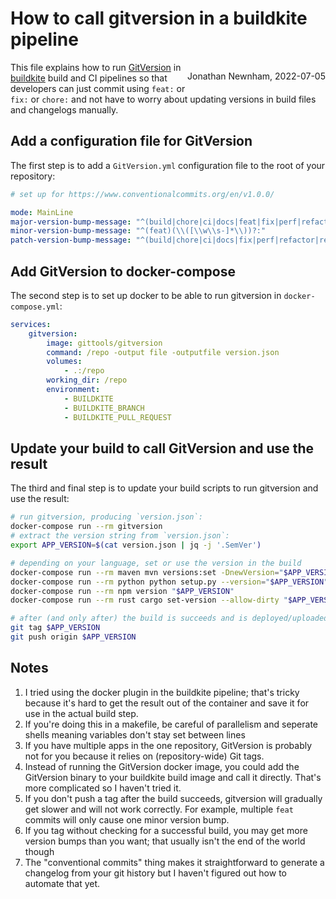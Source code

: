 # How to call gitversion in a buildkite pipeline

<p style="float: right">Jonathan Newnham, 2022-07-05</p>

This file explains how to run [GitVersion](https://gitversion.net/docs/learn/why) in [buildkite](https://buildkite.com) build and CI pipelines so that developers can just commit using `feat:` or `fix:` or `chore:` and not have to worry about updating versions in build files and changelogs manually.

## Add a configuration file for GitVersion

The first step is to add a `GitVersion.yml` configuration file to the root of your
repository:

```yaml
# set up for https://www.conventionalcommits.org/en/v1.0.0/

mode: MainLine
major-version-bump-message: "^(build|chore|ci|docs|feat|fix|perf|refactor|revert|style|test)(\\([\\w\\s-]*\\))?(!:|:.*\\n\\n((.+\\n)+\\n)?BREAKING\\sCHANGE:\\s.+)"
minor-version-bump-message: "^(feat)(\\([\\w\\s-]*\\))?:"
patch-version-bump-message: "^(build|chore|ci|docs|fix|perf|refactor|revert|style|test)(\\([\\w\\s-]*\\))?:"
```

## Add GitVersion to docker-compose

The second step is to set up docker to be able to run gitversion in
`docker-compose.yml`:

```yaml
services:
    gitversion:
        image: gittools/gitversion
        command: /repo -output file -outputfile version.json
        volumes:
            - .:/repo
        working_dir: /repo
        environment:
            - BUILDKITE
            - BUILDKITE_BRANCH
            - BUILDKITE_PULL_REQUEST
```

## Update your build to call GitVersion and use the result

The third and final step is to update your build scripts to run gitversion and
use the result:

```sh
# run gitversion, producing `version.json`:
docker-compose run --rm gitversion
# extract the version string from `version.json`:
export APP_VERSION=$(cat version.json | jq -j '.SemVer')

# depending on your language, set or use the version in the build
docker-compose run --rm maven mvn versions:set -DnewVersion="$APP_VERSION" -f pom.xml
docker-compose run --rm python python setup.py --version="$APP_VERSION"
docker-compose run --rm npm version "$APP_VERSION"
docker-compose run --rm rust cargo set-version --allow-dirty "$APP_VERSION"

# after (and only after) the build is succeeds and is deployed/uploaded, tag the repository so that the next version check can use it:
git tag $APP_VERSION
git push origin $APP_VERSION
```

## Notes

1. I tried using the docker plugin in the buildkite pipeline; that's tricky
   because it's hard to get the result out of the container and save it for use
   in the actual build step.
2. If you're doing this in a makefile, be careful of parallelism and seperate
   shells meaning variables don't stay set between lines
3. If you have multiple apps in the one repository, GitVersion is probably not for you because it relies on (repository-wide) Git tags.
4. Instead of running the GitVersion docker image, you could add the GitVersion binary to your buildkite build image and call it directly. That's more complicated so I haven't tried it.
5. If you don't push a tag after the build succeeds, gitversion will gradually get slower and will not work correctly. For example, multiple `feat` commits will only cause one minor version bump.
6. If you tag without checking for a successful build, you may get more version bumps than you want; that usually isn't the end of the world though
7. The "conventional commits" thing makes it straightforward to generate a changelog from your git history but I haven't figured out how to automate that yet.